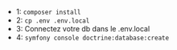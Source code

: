 + 1: `composer install`
+ 2: `cp .env .env.local`
+ 3: Connectez votre db dans le .env.local
+ 4: `symfony console doctrine:database:create`
